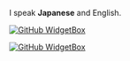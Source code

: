 I speak **Japanese** and English.

[![GitHub WidgetBox](https://github-widgetbox.vercel.app/api/profile?username=DiamondGotCat&data=followers,repositories,stars,commits)](https://github.com/DiamondGotCat)

[![GitHub WidgetBox](https://github-widgetbox.vercel.app/api/skills?languages=js,java,php,python,html,css,swift,dart,bash,xml,json,yaml,mysql,markdown)](https://github.com/DiamondGotCat/)


<!---
DiamondGotCat/DiamondGotCat is a ✨ special ✨ repository because its `README.md` (this file) appears on your GitHub profile.
You can click the Preview link to take a look at your changes.
--->
